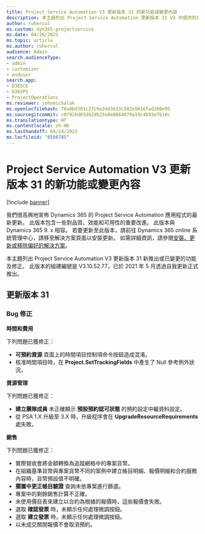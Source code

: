 ```yaml
---
title: Project Service Automation V3 更新版本 31 的新功能或變更內容
description: 本主題列出 Project Service Automation 更新版本 31 V3 中提供的功能和修正。
author: ruhercul
ms.custom: dyn365-projectservice
ms.date: 04/26/2021
ms.topic: article
ms.author: ruhercul
audience: Admin
search.audienceType:
- admin
- customizer
- enduser
search.app:
- D365CE
- D365PS
- ProjectOperations
ms.reviewer: johnmichalak
ms.openlocfilehash: 70a8bd381c27c9a3dd3b33c582e5616fad280e95
ms.sourcegitcommit: c0792bd65d92db25e0e8864879a19c4b93efb10c
ms.translationtype: HT
ms.contentlocale: zh-HK
ms.lasthandoff: 04/14/2022
ms.locfileid: "8586785"
---
```

# <a name="whats-new-or-changed-in-project-service-automation-update-release-31-v3"></a>Project Service Automation V3 更新版本 31 的新功能或變更內容

[!include [banner](../includes/psa-now-project-operations.md)]

我們很高興地宣佈 Dynamics 365 的 Project Service Automation 應用程式的最新更新。 此版本包含一些對品質、效能和可用性的重要改進。 此版本與 Dynamics 365 9. x 相容。 若要更新至此版本，請前往 Dynamics 365 online 系統管理中心，請移至解決方案頁面以安裝更新。 如需詳細資訊，請參閱[安裝、更新或移除偏好的解決方案](/power-platform/admin/install-remove-preferred-solution)。

本主題列出 Project Service Automation V3 更新版本 31 新推出或已變更的功能及修正。 此版本的組建編號是 V3.10.52.77，已於 2021 年 5 月透過自我更新正式推出。

## <a name="update-release-31"></a>更新版本 31

### <a name="bug-fixes"></a>Bug 修正

**時間和費用**

下列問題已獲修正：

- **可預約資源** 頁面上的時間項目控制項命令按鈕造成混淆。
- 核准時間項目時，在 **Project.SetTrackingFields** 中產生了 Null 參考例外狀況。

**資源管理**

下列問題已獲修正：

- **建立團隊成員** 未正確顯示 **預設預約認可狀態** 的預約設定中繼資料設定。
- 從 PSA 1.X 升級至 3.X 時，升級程序會在 **UpgradeResourceRequirements** 處失敗。


**銷售**

下列問題已獲修正：

- 實際營收會將金額轉換為追蹤網格中的專案貨幣。
- 在組織基準貨幣與專案貨幣不同的案例中建立帳目明細、報價明細和合約服務內容時，貨幣預設值不明確。
- **擱置中更正帳目驗證** 查詢未依專案進行篩選。
- 專案中的剩餘銷售計算不正確。
- 未使用價目表來建立以合約為根據的報價時，這些報價會失敗。
- 選取 **確認發票** 時，未顯示任何處理微調按鈕。
- 選取 **建立發票** 時，未顯示任何處理微調按鈕。
- 以未成交關閉報價不會取消預約。







